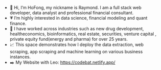 - :raising_hand: Hi, I’m HoFong, my nickname is Raymond. I am a full stack web developer, data analyst and professional financial consultant.
- :heartpulse: I’m highly interested in data science, financial modeling and quant finance. 
- :rocket: I have worked across industries such as new drug development, healtheconomics, bioinformatics, real estate, securities, venture capital , private equity fund(energy and pharma) for over 25 years.
- :chart_with_upwards_trend: This space demonstrates how I deploy the data extraction, web scraping, app scraping and machine learning on various business instances. 
- :black_nib: My Website with Leo:  https://codebat.netlify.app/

<!---
hofong428/hofong428 is a ✨ special ✨ repository because its `README.md` (this file) appears on your GitHub profile.
You can click the Preview link to take a look at your changes.
--->
